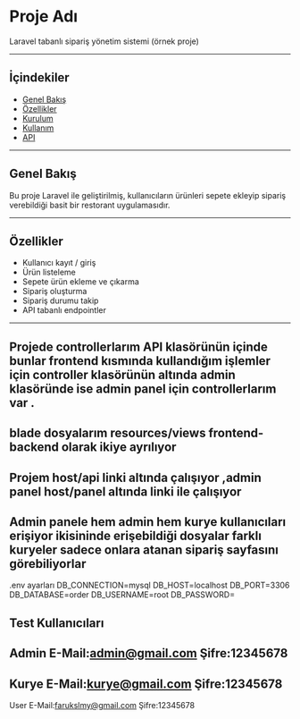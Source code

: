 # Proje Adı

Laravel tabanlı  sipariş yönetim sistemi (örnek proje)

---

## İçindekiler

- [Genel Bakış](#genel-bakış)
- [Özellikler](#özellikler)
- [Kurulum](#kurulum)
- [Kullanım](#kullanım)
- [API](#api)


---

## Genel Bakış

Bu proje Laravel ile geliştirilmiş, kullanıcıların ürünleri sepete ekleyip sipariş verebildiği basit bir restorant uygulamasıdır.

---

## Özellikler

- Kullanıcı kayıt / giriş
- Ürün listeleme
- Sepete ürün ekleme ve çıkarma
- Sipariş oluşturma
- Sipariş durumu takip
- API tabanlı endpointler

---
Projede controllerlarım API klasörünün içinde bunlar frontend kısmında kullandığım işlemler için
controller klasörünün altında admin klasöründe ise admin panel için controllerlarım var .
----
blade dosyalarım resources/views frontend-backend olarak ikiye ayrılıyor 
----
Projem host/api linki altında çalışıyor ,admin panel host/panel altında linki ile çalışıyor
----
Admin panele hem admin hem kurye kullanıcıları erişiyor ikisininde erişebildiği dosyalar farklı kuryeler sadece onlara atanan sipariş sayfasını görebiliyorlar
---
.env ayarları
DB_CONNECTION=mysql
DB_HOST=localhost
DB_PORT=3306
DB_DATABASE=order
DB_USERNAME=root
DB_PASSWORD=

Test Kullanıcıları
----
Admin
E-Mail:admin@gmail.com
Şifre:12345678
----
Kurye
E-Mail:kurye@gmail.com
Şifre:12345678
----
User
E-Mail:farukslmy@gmail.com
Şifre:12345678

